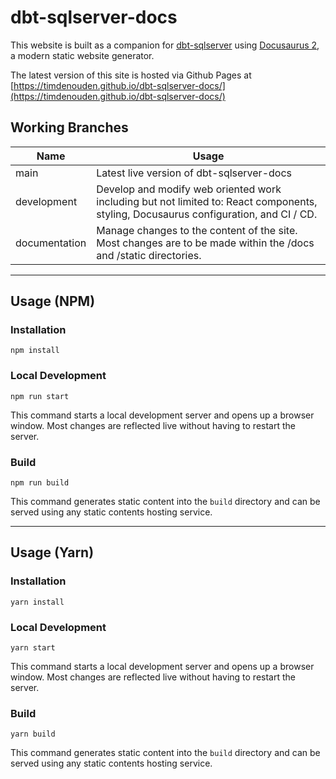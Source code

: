# dbt-sqlserver-docs

This website is built as a companion for [dbt-sqlserver](https://github.com/dbt-msft/dbt-sqlserver) using [Docusaurus 2](https://docusaurus.io/), a modern static website generator.

The latest version of this site is hosted via Github Pages at [https://timdenouden.github.io/dbt-sqlserver-docs/](https://timdenouden.github.io/dbt-sqlserver-docs/)

## Working Branches
Name | Usage
--- | ---
main | Latest live version of dbt-sqlserver-docs
development | Develop and modify web oriented work including but not limited to: React components, styling, Docusaurus configuration, and CI / CD.
documentation | Manage changes to the content of the site. Most changes are to be made within the /docs and /static directories.



---



## Usage (NPM)

### Installation

```console
npm install
```

### Local Development
```console
npm run start
```

This command starts a local development server and opens up a browser window. Most changes are reflected live without having to restart the server.

### Build

```console
npm run build
```

This command generates static content into the `build` directory and can be served using any static contents hosting service.



---



## Usage (Yarn)

### Installation

```console
yarn install
```

### Local Development
```console
yarn start
```

This command starts a local development server and opens up a browser window. Most changes are reflected live without having to restart the server.

### Build

```console
yarn build
```

This command generates static content into the `build` directory and can be served using any static contents hosting service.
